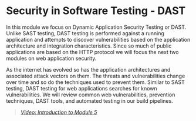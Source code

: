 # Security in Software Testing - DAST

In this module we focus on Dynamic Application Security Testing or DAST.  Unlike SAST testing, DAST testing is performed against a running application and attempts to discover vulnerabilities based on the application architecture and integration characteristics.  Since so much of public applications are based on the HTTP protocol we will focus the next two modules on web application security.  

As the internet has evolved so has the application architectures and associated attack vectors on them.  The threats and vulnerabilities change over time and so do the techniques used to prevent them.  Similar to SAST testing, DAST testing for web applications searches for known vulnerabilities.  We will review common web vulnerabilities, prevention techniques, DAST tools, and automated testing in our build pipelines.  

> [*Video: Introduction to Module 5*]()